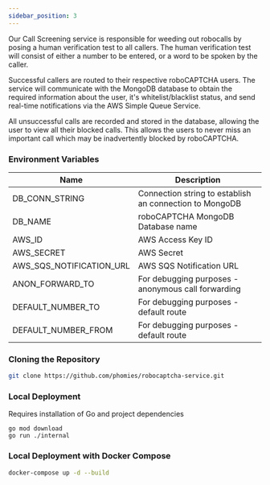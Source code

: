 ```yaml
---
sidebar_position: 3
---
```


Our Call Screening service is responsible for weeding out robocalls by posing a human verification test to all callers. The human verification test will consist of either a number to be entered, or a word to be spoken by the caller.

Successful callers are routed to their respective roboCAPTCHA users. The service will communicate with the MongoDB database to obtain the required information about the user, it's whitelist/blacklist status, and send real-time notifications via the AWS Simple Queue Service.

All unsuccessful calls are recorded and stored in the database, allowing the user to view all their blocked calls. This allows the users to never miss an important call which may be inadvertently blocked by roboCAPTCHA.

### Environment Variables
| Name                     | Description                                                     |
| ------------------------ | --------------------------------------------------------------- |
| DB_CONN_STRING           | Connection string to establish an connection to MongoDB         |
| DB_NAME                  | roboCAPTCHA MongoDB Database name                               |
| AWS_ID                   | AWS Access Key ID                                               |
| AWS_SECRET               | AWS Secret                                                      |
| AWS_SQS_NOTIFICATION_URL | AWS SQS Notification URL                                        |
| ANON_FORWARD_TO          | For debugging purposes - anonymous call forwarding              |
| DEFAULT_NUMBER_TO        | For debugging purposes - default route                          |
| DEFAULT_NUMBER_FROM      | For debugging purposes - default route                          |


### Cloning the Repository
```bash
git clone https://github.com/phomies/robocaptcha-service.git
```

### Local Deployment
Requires installation of Go and project dependencies
```
go mod download
go run ./internal
```

### Local Deployment with Docker Compose
``` bash
docker-compose up -d --build
```